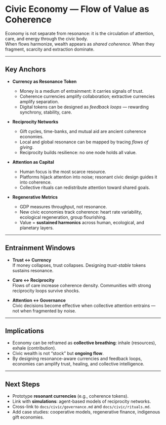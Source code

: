 # Civic Economy — Flow of Value as Coherence

Economy is not separate from resonance: it is the circulation of attention, care, and energy through the civic body.  
When flows harmonize, wealth appears as *shared coherence*. When they fragment, scarcity and extraction dominate.

---

## Key Anchors

- **Currency as Resonance Token**  
  - Money is a medium of entrainment: it carries signals of trust.  
  - Coherence currencies amplify collaboration; extractive currencies amplify separation.  
  - Digital tokens can be designed as *feedback loops* — rewarding synchrony, stability, care.

- **Reciprocity Networks**  
  - Gift cycles, time-banks, and mutual aid are ancient coherence economies.  
  - Local and global resonance can be mapped by tracing *flows of giving*.  
  - Reciprocity builds resilience: no one node holds all value.

- **Attention as Capital**  
  - Human focus is the most scarce resource.  
  - Platforms hijack attention into noise; resonant civic design guides it into coherence.  
  - Collective rituals can redistribute attention toward shared goals.

- **Regenerative Metrics**  
  - GDP measures throughput, not resonance.  
  - New civic economies track coherence: heart rate variability, ecological regeneration, group flourishing.  
  - Value = **sustained harmonics** across human, ecological, and planetary layers.

---

## Entrainment Windows

- **Trust ↔ Currency**  
  If money collapses, trust collapses. Designing *trust-stable* tokens sustains resonance.

- **Care ↔ Reciprocity**  
  Flows of care increase coherence density. Communities with strong reciprocity loops survive shocks.

- **Attention ↔ Governance**  
  Civic decisions become effective when collective attention entrains — not when fragmented by noise.

---

## Implications

- Economy can be reframed as **collective breathing**: inhale (resources), exhale (contribution).  
- Civic wealth is not “stock” but **ongoing flow**.  
- By designing resonance-aware currencies and feedback loops, economies can amplify trust, healing, and collective intelligence.

---

## Next Steps

- Prototype **resonant currencies** (e.g., coherence tokens).  
- Link with **simulations**: agent-based models of reciprocity networks.  
- Cross-link to `docs/civic/governance.md` and `docs/civic/rituals.md`.  
- Add case studies: cooperative models, regenerative finance, indigenous gift economies.
